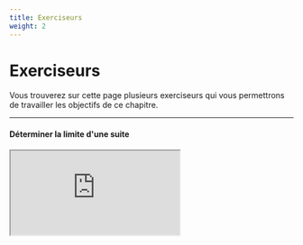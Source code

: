 ```yaml
---
title: Exerciseurs
weight: 2
---
```


# Exerciseurs

Vous trouverez sur cette page plusieurs exerciseurs qui vous permettrons de travailler les objectifs de ce chapitre. 

---

#### Déterminer la limite d'une suite

<iframe src="https://coopmaths.fr/alea/?EEEE2e0a294917eb136a27e90f22272e26ee2b2d20bd27a812d20f2e2dfe272e15f226f115e729491818263321042c06207d138f2e0a294917ec152f15320f22272e26ee2b2d20bd27a812d50f2e2dfe272e268f1530264f29491818263321042c06207d14bb2e0a294917e6130512d50f22272e26ee2b2d20bd27a812d70f2e2dfe272e1304278c27df29491818263321042c06207d15832e0a294917e9136913670f22272e26ee2b2d20bd27a812d90f2f181a2a762e5e0f1e2d0a13ff133612d112c72d9a2d9d27921dfa2ade2d96111127802d42295927c8" class="exerciseur" allowfullscreen></iframe>

